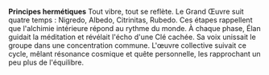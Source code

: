 **Principes hermétiques**
Tout vibre, tout se reflète.
Le Grand Œuvre suit quatre temps :
Nigredo, Albedo, Citrinitas, Rubedo.
Ces étapes rappellent que l'alchimie intérieure
répond au rythme du monde.
À chaque phase, Élan guidait la méditation et révélait l'écho d'une Clé cachée.
Sa voix unissait le groupe dans une concentration commune.
L'œuvre collective suivait ce cycle, mêlant résonance cosmique et quête personnelle,
les rapprochant un peu plus de l'équilibre.
